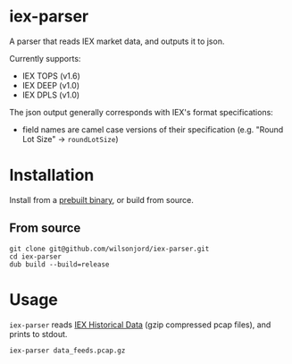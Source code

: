 # iex-parser

A parser that reads IEX market data, and outputs it to json.

Currently supports:
- IEX TOPS (v1.6)
- IEX DEEP (v1.0)
- IEX DPLS (v1.0)

The json output generally corresponds with IEX's format specifications:
- field names are camel case versions of their specification (e.g. "Round Lot Size" -> `roundLotSize`)

# Installation

Install from a [prebuilt binary](https://github.com/wilsonjord/iex-parser/releases/latest), or build from source.

## From source

```shell
git clone git@github.com/wilsonjord/iex-parser.git
cd iex-parser
dub build --build=release
```

# Usage

`iex-parser` reads [IEX Historical Data](https://iextrading.com/trading/market-data) (gzip compressed pcap files),
and prints to stdout.

```shell
iex-parser data_feeds.pcap.gz
```
